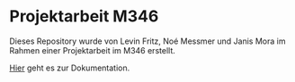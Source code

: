 # Projektarbeit M346
Dieses Repository wurde von Levin Fritz, Noé Messmer und Janis Mora im Rahmen einer Projektarbeit im M346 erstellt.

[Hier](https://github.com/levinfritz/M346-Levin-Noe-Janis/blob/main/Dokumentation.md) geht es zur Dokumentation.
